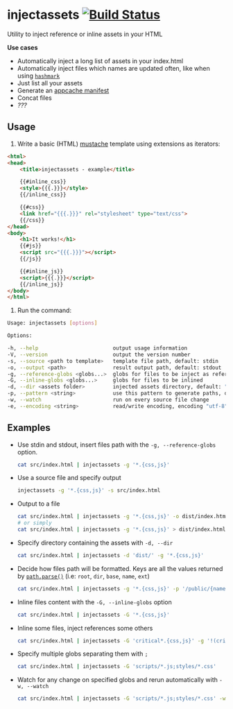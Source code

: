 # injectassets [![Build Status](https://travis-ci.org/ArnaudRinquin/injectassets.svg)](https://travis-ci.org/ArnaudRinquin/injectassets)

Utility to inject reference or inline assets in your HTML

**Use cases**

* Automatically inject a long list of assets in your index.html
* Automatically inject files which names are updated often, like when using [`hashmark`](https://github.com/keithamus/hashmark)
* Just list all your assets
* Generate an [appcache manifest](http://www.html5rocks.com/en/tutorials/appcache/beginner/)
* Concat files
* _???_

## Usage

1. Write a basic (HTML) [mustache](http://mustache.github.io/) template using extensions as iterators:

  ```html
  <html>
  <head>
      <title>injectassets - example</title>

      {{#inline_css}}
      <style>{{{.}}}</style>
      {{/inline_css}}

      {{#css}}
      <link href="{{{.}}}" rel="stylesheet" type="text/css">
      {{/css}}
  </head>
  <body>
      <h1>It works!</h1>
      {{#js}}
      <script src="{{{.}}}"></script>
      {{/js}}

      {{#inline_js}}
      <script>{{{.}}}</script>
      {{/inline_js}}
  </body>
  </html>

  ```

1. Run the command:

  ```bash
  Usage: injectassets [options]

  Options:

  -h, --help                        output usage information
  -V, --version                     output the version number
  -s, --source <path to template>   template file path, default: stdin
  -o, --output <path>               result output path, default: stdout
  -g, --reference-globs <globs...>  globs for files to be inject as references
  -G, --inline-globs <globs...>     globs for files to be inlined
  -d, --dir <assets folder>         injected assets directory, default: "./"
  -p, --pattern <string>            use this pattern to generate paths, default {dir}/{base}
  -w, --watch                       run on every source file change
  -e, --encoding <string>           read/write encoding, encoding "utf-8"
  ```

## Examples

  * Use stdin and stdout, insert files path with the `-g, --reference-globs` option.

    ```bash
    cat src/index.html | injectassets -g '*.{css,js}'
    ```

  * Use a source file and specify output

    ```bash
    injectassets -g '*.{css,js}' -s src/index.html
    ```

  * Output to a file

    ```bash
    cat src/index.html | injectassets -g '*.{css,js}' -o dist/index.html
    # or simply
    cat src/index.html | injectassets -g '*.{css,js}' > dist/index.html
    ```

  * Specify directory containing the assets with `-d, --dir`

    ```bash
    cat src/index.html | injectassets -d 'dist/' -g '*.{css,js}'
    ```

  * Decide how files path will be formatted. Keys are all the values returned by [`path.parse()`](https://nodejs.org/api/path.html#path_path_parse_pathstring) (i.e: `root`, `dir`, `base`, `name`, `ext`)

    ```bash
    cat src/index.html | injectassets -g '*.{css,js}' -p '/public/{name}{ext}'
    ```

  * Inline files content with the `-G, --inline-globs` option

    ```bash
    cat src/index.html | injectassets -G '*.{css,js}'
    ```

  * Inline some files, inject references some others

    ```bash
    cat src/index.html | injectassets -G 'critical*.{css,js}' -g '!(critical)*.{css,js}'
    ```

  * Specify multiple globs separating them with `;`

    ```bash
    cat src/index.html | injectassets -G 'scripts/*.js;styles/*.css'
    ```

  * Watch for any change on specified globs and rerun automatically with `-w, --watch`

    ```bash
    cat src/index.html | injectassets -G 'scripts/*.js;styles/*.css' -w -o dist/index.html
    ```

